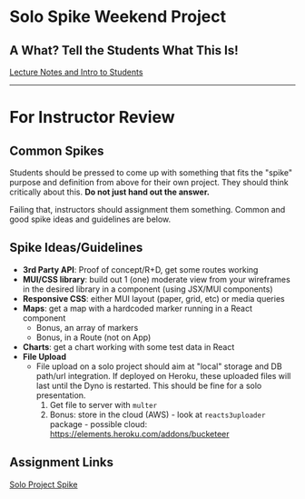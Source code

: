 # Solo Spike Weekend Project

## A What? Tell the Students What This Is!

[Lecture Notes and Intro to Students](./13-03_solo-spike-intro.md)

---

# For Instructor Review

## Common Spikes

Students should be pressed to come up with something that fits the "spike" purpose and definition from above for their own project. They should think critically about this. **Do not just hand out the answer.**

Failing that, instructors should assignment them something. Common and good spike ideas and guidelines are below.

## Spike Ideas/Guidelines

- **3rd Party API**: Proof of concept/R+D, get some routes working
- **MUI/CSS library**: build out 1 (one) moderate view from your wireframes in the desired  library in a component (using JSX/MUI components)
- **Responsive CSS**: either MUI layout (paper, grid, etc) or media queries
- **Maps**: get a map with a hardcoded marker running in a React component
    - Bonus, an array of markers
    - Bonus, in a Route (not on App)
- **Charts**: get a chart working with some test data in React
- **File Upload**
    - File upload on a solo project should aim at "local" storage and DB path/url integration. If deployed on Heroku, these uploaded files will last until the Dyno is restarted. This should be fine for a solo presentation.
        1. Get file to server with `multer`
        2. Bonus: store in the cloud (AWS)
                - look at `reacts3uploader` package
                - possible cloud: https://elements.heroku.com/addons/bucketeer


## Assignment Links

[Solo Project Spike](https://github.com/PrimeAcademy/solo-project-spike)